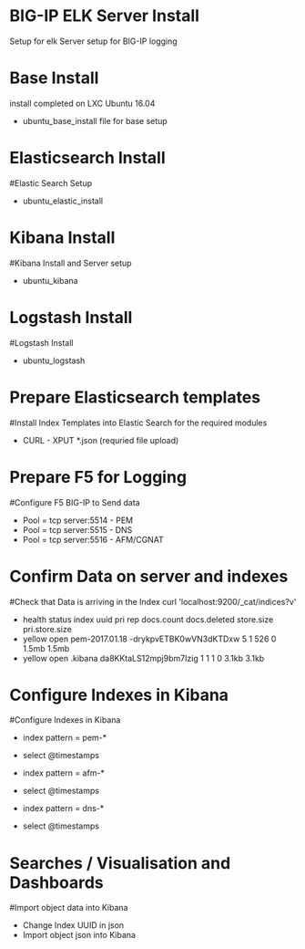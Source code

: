 # BIG-IP ELK Server Install
Setup for elk Server setup for BIG-IP logging

# Base Install
install completed on LXC Ubuntu 16.04
- ubuntu_base_install file for base setup

# Elasticsearch Install
#Elastic Search Setup
- ubuntu_elastic_install

# Kibana Install
#Kibana Install and Server setup
- ubuntu_kibana

# Logstash Install
#Logstash Install
- ubuntu_logstash

# Prepare Elasticsearch templates
#Install Index Templates into Elastic Search for the required modules
- CURL - XPUT *.json (requried file upload)

# Prepare F5 for Logging
#Configure F5 BIG-IP to Send data
- Pool = tcp server:5514 - PEM
- Pool = tcp server:5515 - DNS
- Pool = tcp server:5516 - AFM/CGNAT

# Confirm Data on server and indexes
#Check that Data is arriving in the Index
curl 'localhost:9200/_cat/indices?v'
- health status index          uuid                   pri rep docs.count docs.deleted store.size pri.store.size
- yellow open   pem-2017.01.18 -drykpvETBK0wVN3dKTDxw   5   1        526            0      1.5mb          1.5mb
- yellow open   .kibana        da8KKtaLS12mpj9bm7Izig   1   1          1            0      3.1kb          3.1kb

# Configure Indexes in Kibana
#Configure Indexes in Kibana
- index pattern = pem-*
- select @timestamps

- index pattern = afm-*
- select @timestamps

- index pattern = dns-*
- select @timestamps

# Searches / Visualisation and Dashboards
#Import object data into Kibana
- Change Index UUID in json
- Import object json into Kibana
